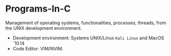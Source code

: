 # Programs-In-C
Management of operating systems, functionalities, processes, threads, from the UNIX development environment.
* Development environment: Systems UNIX/Linux `Kali Linux` and MacOS `10.14
* Code Editor: VIM/NVIM. 
